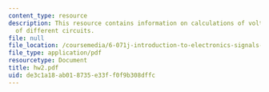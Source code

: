 ```yaml
---
content_type: resource
description: This resource contains information on calculations of voltage and resistance
  of different circuits.
file: null
file_location: /coursemedia/6-071j-introduction-to-electronics-signals-and-measurement-spring-2006/de3c1a18ab018735e33ff0f9b308dffc_hw2.pdf
file_type: application/pdf
resourcetype: Document
title: hw2.pdf
uid: de3c1a18-ab01-8735-e33f-f0f9b308dffc
---
```

